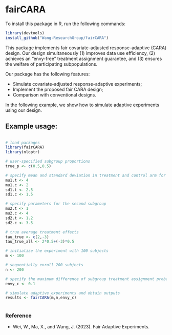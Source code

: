 # fairCARA
To install this package in R, run the following commands:

```R
library(devtools) 
install_github("Wang-ResearchGroup/fairCARA")
```

This package implements fair covariate-adjusted response-adaptive (CARA) design. Our design simultaneously (1) improves data use efficiency, (2) achieves an “envy-free” treatment assignment guarantee, and (3) ensures the welfare of participating subpopulations. 

Our package has the following features:
- Simulate covariate-adjusted response-adaptive experiments;
- Implement the proposed fair CARA design;
- Comparison with conventional designs.

In the following example, we show how to simulate adaptive experiments using our design. 

## Example usage:

```R

# load packages
library(fairCARA) 
library(nloptr)

# user-specified subgroup proportions
true_p <- c(0.5,0.5)

# specify mean and standard deviation in treatment and control arm for adaptive experiments simulation
mu1.t <- 4  
mu1.c <- 2  
sd1.t <- 2.5  
sd1.c <- 1.5 

# specify parameters for the second subgroup
mu2.t <- 1 
mu2.c <- 4    
sd2.t <- 1.2
sd2.c <- 3.5 

# true average treatment effects
tau_true <- c(2,-3)
tau_true_all <- 2*0.5+(-3)*0.5

# initialize the experiment with 100 subjects 
m <- 100

# sequentially enroll 200 subjects
n <- 200

# specify the maximum difference of subgroup treatment assignment probabilities
envy_c <- 0.1

# simulate adaptive experiments and obtain outputs
results <- fairCARA(m,n,envy_c)
                  
```

### Reference
- Wei, W., Ma, X., and Wang, J. (2023). Fair Adaptive Experiments.
